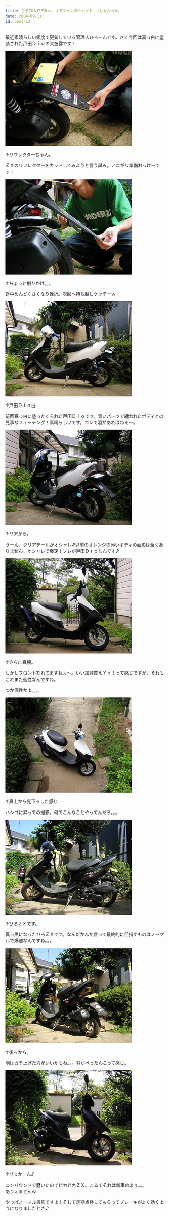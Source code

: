 ```yaml
---
title: ひろZX＆戸田Dio、リアフェンダーカット...しなかった。
date: 2004-09-11
id: post-13
---
```



<p class="sentence spacing10">最近素晴らしい頻度で更新している管理人ひろーんです。さて今回は真っ白に塗装された戸田Ｄｉｏの大披露です！</p>
<div class="center spacing"><img src="/photo/diary/2004.09.11_zx1.jpg" alt=""></div>
<p class="sentence">↑リフレクターぢゃん。</p>
<p class="sentence spacing10">ＺＸのリフレクターをカットしてみようと言う試み。ノコギリ準備おっけーです！</p>
<div class="center spacing"><img src="/photo/diary/2004.09.11_zx2.jpg" alt=""></div>
<p class="sentence">↑ちょっと削りかけ。。。</p>
<p class="sentence spacing10">途中めんどくさくなり挫折。次回へ持ち越しケッテーｗ</p>
<div class="center spacing"><img src="/photo/diary/2004.09.11_zx3.jpg" alt=""></div>
<p class="sentence">↑戸田Ｄｉｏ白</p>
<p class="sentence spacing10">前回真っ白に塗ったくられた戸田Ｄｉｏです。青いパーツで纏われたボディとの見事なフィッチング！素晴らしいです。コレで羽があればねぇ～。</p>
<div class="center spacing"><img src="/photo/diary/2004.09.11_zx4.jpg" alt=""></div>
<p class="sentence">↑リアから。</p>
<p class="sentence spacing10">うーん、クリアテールがオシャレ♪以前のオレンジの汚いボディの面影は全くありません。オシャレで爆速！ソレが戸田Ｄｉｏなんです♪</p>
<div class="center spacing"><img src="/photo/diary/2004.09.11_zx5.jpg" alt=""></div>
<p class="sentence">↑さらに真横。</p>
<p class="sentence">しかしフロント割れてますねぇ～。いい加減買えＹｏ！って感じですが、それもこれまた個性なんですね。</p>
<p class="sentence spacing10">つか個性かよ。。。 </p>
<div class="center spacing"><img src="/photo/diary/2004.09.11_zx6.jpg" alt=""></div>
<p class="sentence">↑真上から見下ろした感じ</p>
<p class="sentence spacing10">ハシゴに昇っての撮影。何でこんなことやってんだろ。。。</p>
<div class="center spacing"><img src="/photo/diary/2004.09.11_zx7.jpg" alt=""></div>
<p class="sentence">↑ひろＺＸです。</p>
<p class="sentence spacing10">真っ黒になったひろＺＸです。なんだかんだ言って最終的に目指すものはノーマルで爆速なんですね。。。</p>
<div class="center spacing"><img src="/photo/diary/2004.09.11_zx8.jpg" alt=""></div>
<p class="sentence">↑後ろから。</p>
<p class="sentence spacing10">羽はカチ上げた方がいいかもね。。。羽がぺったんこって感じ。</p>
<div class="center spacing"><img src="/photo/diary/2004.09.11_zx9.jpg" alt=""></div>
<p class="sentence">↑ぴっかーん♪</p>
<p class="sentence">コンパウンドで磨いたのでピカピカＺＸ。まるでそれは新車のよぅ。。。<br>ありえませんｗ</p>
<p class="sentence">やっぱノーマル最強ですよ！そして定期点検してもらってブレーキがよく効くようになりましたとさ♪</p>
